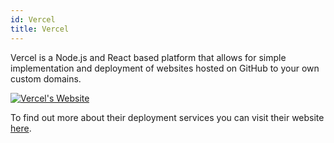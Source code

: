 ```yaml
---
id: Vercel
title: Vercel
---
```


Vercel is a Node.js and React based platform that allows for simple implementation and deployment of websites hosted on GitHub to your own custom domains.

[<img alt="Vercel's Website" src="/img/Vercel.png" />](https://vercel.com/)

To find out more about their deployment services you can visit their website [here](https://vercel.com/).
